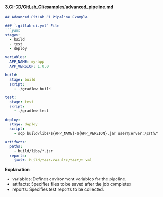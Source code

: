 
#### 3.CI-CD/GitLab_CI/examples/advanced_pipeline.md

```md
## Advanced GitLab CI Pipeline Example

### `.gitlab-ci.yml` File
```yaml
stages:
  - build
  - test
  - deploy

variables:
  APP_NAME: my-app
  APP_VERSION: 1.0.0

build:
  stage: build
  script:
    - ./gradlew build

test:
  stage: test
  script:
    - ./gradlew test

deploy:
  stage: deploy
  script:
    - scp build/libs/${APP_NAME}-${APP_VERSION}.jar user@server:/path/to/deploy

artifacts:
  paths:
    - build/libs/*.jar
  reports:
    junit: build/test-results/test/*.xml
```

**Explanation**
- variables: Defines environment variables for the pipeline.
- artifacts: Specifies files to be saved after the job completes
- reports: Specifies test reports to be collected.